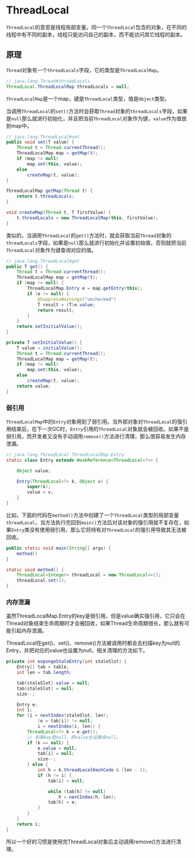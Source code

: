 # ThreadLocal

`ThreadLocal`的意思是线程局部变量。同一个`ThreadLocal`包含的对象，在不同的线程中有不同的副本，线程只能访问自己的副本，而不能访问其它线程的副本。

## 原理

`Thread`对象有一个`threadLocals`字段，它的类型是`ThreadLocalMap`。

```java
// java.lang.Thread#threadLocals
ThreadLocal.ThreadLocalMap threadLocals = null;
```

`ThreadLocalMap`是一个map，键是`ThreadLocal`类型，值是`Object`类型。

当调用`ThreadLocal`的`set()`方法时会获取`Thread`对象的`threadLocals`字段，如果是`null`那么就进行初始化，并且把当前`ThreadLocal`对象作为键，`value`作为值放到map中。

```java
// java.lang.ThreadLocal#set
public void set(T value) {
    Thread t = Thread.currentThread();
    ThreadLocalMap map = getMap(t);
    if (map != null)
        map.set(this, value);
    else
        createMap(t, value);
}

ThreadLocalMap getMap(Thread t) {
    return t.threadLocals;
}

void createMap(Thread t, T firstValue) {
    t.threadLocals = new ThreadLocalMap(this, firstValue);
}
```

类似的，当调用`ThreadLocal`的`get()`方法时，就会获取当前`Thread`对象的`threadLocals`字段，如果是`null`那么就进行初始化并设置初始值，否则就把当前`ThreadLocal`对象作为键查询对应的值。

```java
// java.lang.ThreadLocal#get
public T get() {
    Thread t = Thread.currentThread();
    ThreadLocalMap map = getMap(t);
    if (map != null) {
        ThreadLocalMap.Entry e = map.getEntry(this);
        if (e != null) {
            @SuppressWarnings("unchecked")
            T result = (T)e.value;
            return result;
        }
    }
    return setInitialValue();
}

private T setInitialValue() {
    T value = initialValue();
    Thread t = Thread.currentThread();
    ThreadLocalMap map = getMap(t);
    if (map != null)
        map.set(this, value);
    else
        createMap(t, value);
    return value;
}
```

### 弱引用

`ThreadLocalMap`中的`Entry`对象用到了弱引用。当外部对象对`ThreadLocal`的强引用结束后，在下一次GC时，`Entry`引用的`ThreadLocal`对象就会被回收。如果不是弱引用，而开发者又没有手动调用`remove()`方法进行清理，那么很容易发生内存泄漏。

```java
// java.lang.ThreadLocal.ThreadLocalMap.Entry
static class Entry extends WeakReference<ThreadLocal<?>> {

    Object value;

    Entry(ThreadLocal<?> k, Object v) {
        super(k);
        value = v;
    }
}
```

比如，下面的代码在`method()`方法中创建了一个`ThreadLocal`类型的局部变量`threadLocal`，当方法执行完回到`main()`方法后对该对象的强引用就不复存在，如果`Entry`类没有使用弱引用，那么它将持有对`ThreadLocal`的强引用导致其无法被回收。

```java
public static void main(String[] args) {
    method()
}

static void method() {
    ThreadLocal<Integer> threadLocal = new ThreadLocal<>();
    threadLocal.set(1);
}
```

### 内存泄漏

虽然ThreadLocalMap.Entry的key是弱引用，但是value确实强引用，它只会在Thread对象结束生命周期时才会被回收，如果Thread生命周期很长，那么就有可能引起内存泄漏。

ThreadLocal在get()、set()、remove()方法被调用时都会去扫描key为null的Entry，并把对应的value也设置为null，相关清理的方法如下。

```java
private int expungeStaleEntry(int staleSlot) {
    Entry[] tab = table;
    int len = tab.length;

    tab[staleSlot].value = null;
    tab[staleSlot] = null;
    size--;

    Entry e;
    int i;
    for (i = nextIndex(staleSlot, len);
            (e = tab[i]) != null;
            i = nextIndex(i, len)) {
        ThreadLocal<?> k = e.get();
        // 如果key是null，把value也设置成null。
        if (k == null) {
            e.value = null;
            tab[i] = null;
            size--;
        } else {
            int h = k.threadLocalHashCode & (len - 1);
            if (h != i) {
                tab[i] = null;

                while (tab[h] != null)
                    h = nextIndex(h, len);
                tab[h] = e;
            }
        }
    }
    return i;
}
```

所以一个好的习惯是使用完ThreadLocal对象后主动调用remove()方法进行清理。
